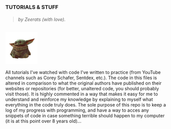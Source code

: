 ### TUTORIALS & STUFF
>###### by Zeerats _(with love)_.
![](/images/baby_yoda.png)

All tutorials I've watched with code I've written to practice (from YouTube channels such as Corey Schafer, Sentdex, etc.).
The code in this files is altered in comparison to what the original authors have published on their websites or repositories (for better, unaltered code, you should probably visit those).
It is highly commented in a way that makes it easy for me to understand and reinforce my knowledge by explaining to myself what everything in the code truly does.
The sole purpose of this repo is to keep a log of my progress with programming, and have a way to acces any snippets of code in case something terrible should happen to my computer (it is at this point over 8 years old)...

